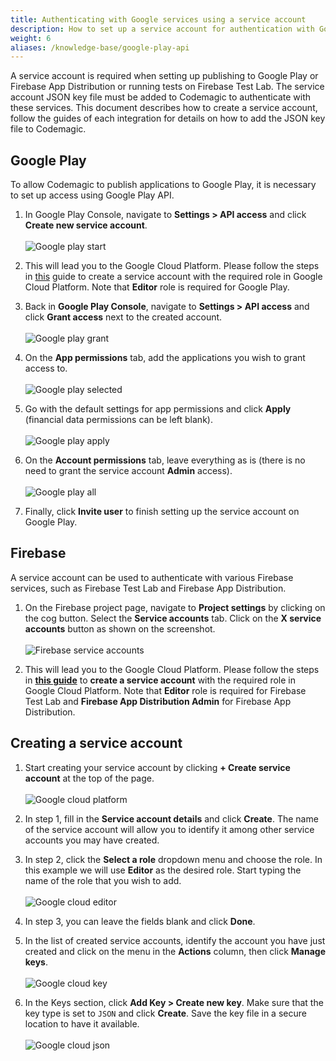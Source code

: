 ```yaml
---
title: Authenticating with Google services using a service account
description: How to set up a service account for authentication with Google Play and Firebase
weight: 6
aliases: /knowledge-base/google-play-api
---
```


A service account is required when setting up publishing to Google Play or Firebase App Distribution or running tests on Firebase Test Lab. The service account JSON key file must be added to Codemagic to authenticate with these services. This document describes how to create a service account, follow the guides of each integration for details on how to add the JSON key file to Codemagic.
## Google Play

To allow Codemagic to publish applications to Google Play, it is necessary to set up access using Google Play API. 

1. In Google Play Console, navigate to **Settings > API access** and click **Create new service account**.<br><br>
![Google play start](../uploads/google_play_start.png)

2. This will lead you to the Google Cloud Platform. Please follow the steps in [this](/knowledge-base/google-services-authentication/#creating-a-service-account) guide to create a service account with the required role in Google Cloud Platform. Note that **Editor** role is required for Google Play.

3. Back in **Google Play Console**, navigate to **Settings > API access** and click **Grant access** next to the created account.<br><br>
![Google play grant](../uploads/google_play_two.png)

4. On the **App permissions** tab, add the applications you wish to grant access to.<br><br>
![Google play selected](../uploads/google_play_four.png)

5. Go with the default settings for app permissions and click **Apply** (financial data permissions can be left blank).<br><br> 
![Google play apply](../uploads/google_play_five.png)

6. On the **Account permissions** tab, leave everything as is (there is no need to grant the service account **Admin** access).<br><br>
![Google play all](../uploads/google_play_three.png)

7. Finally, click **Invite user** to finish setting up the service account on Google Play.

## Firebase

A service account can be used to authenticate with various Firebase services, such as Firebase Test Lab and Firebase App Distribution.

1. On the Firebase project page, navigate to **Project settings** by clicking on the cog button. Select the **Service accounts** tab. Click on the **X service accounts** button as shown on the screenshot. <br><br>
![Firebase service accounts](../uploads/firebase_service_accounts_button.png)

2. This will lead you to the Google Cloud Platform. Please follow the steps in [**this guide**](/knowledge-base/google-services-authentication/#creating-a-service-account) to **create a service account** with the required role in Google Cloud Platform. Note that **Editor** role is required for Firebase Test Lab and **Firebase App Distribution Admin** for Firebase App Distribution.

## Creating a service account

1. Start creating your service account by clicking **+ Create service account** at the top of the page.<br><br>
![Google cloud platform](../uploads/google_cloud_start.png)

2. In step 1, fill in the **Service account details** and click **Create**. The name of the service account will allow you to identify it among other service accounts you may have created.

3. In step 2, click the **Select a role** dropdown menu and choose the role. In this example we will use **Editor** as the desired role. Start typing the name of the role that you wish to add.<br><br>
![Google cloud editor](../uploads/google_cloud_two.png)

4. In step 3, you can leave the fields blank and click **Done**.

5. In the list of created service accounts, identify the account you have just created and click on the menu in the **Actions** column, then click **Manage keys**.<br><br>
![Google cloud key](../uploads/google_cloud_three.png)

6. In the Keys section, click **Add Key > Create new key**. Make sure that the key type is set to `JSON` and click **Create**. Save the key file in a secure location to have it available.<br><br>
![Google cloud json](../uploads/google_cloud_four.png)
